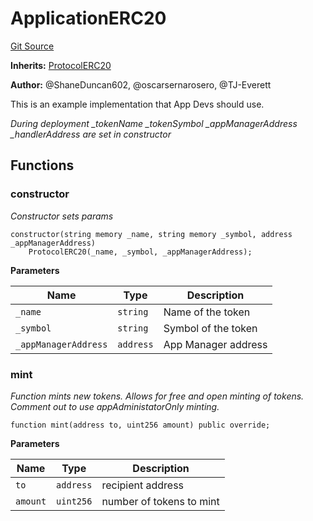 # ApplicationERC20
[Git Source](https://github.com/thrackle-io/tron/blob/81964a0e15d7593cfe172486fd6691a89432c332/src/example/ERC20/ApplicationERC20.sol)

**Inherits:**
[ProtocolERC20](/src/token/ERC20/ProtocolERC20.sol/contract.ProtocolERC20.md)

**Author:**
@ShaneDuncan602, @oscarsernarosero, @TJ-Everett

This is an example implementation that App Devs should use.

*During deployment _tokenName _tokenSymbol _appManagerAddress _handlerAddress are set in constructor*


## Functions
### constructor

*Constructor sets params*


```solidity
constructor(string memory _name, string memory _symbol, address _appManagerAddress)
    ProtocolERC20(_name, _symbol, _appManagerAddress);
```
**Parameters**

|Name|Type|Description|
|----|----|-----------|
|`_name`|`string`|Name of the token|
|`_symbol`|`string`| Symbol of the token|
|`_appManagerAddress`|`address`|App Manager address|


### mint

*Function mints new tokens. Allows for free and open minting of tokens. Comment out to use appAdministatorOnly minting.*


```solidity
function mint(address to, uint256 amount) public override;
```
**Parameters**

|Name|Type|Description|
|----|----|-----------|
|`to`|`address`|recipient address|
|`amount`|`uint256`|number of tokens to mint|


